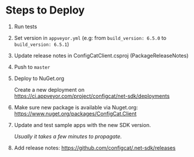 # Steps to Deploy
1. Run tests
2. Set version in `appveyor.yml` (e.g: from `build_version: 6.5.0` to `build_version: 6.5.1`)
3. Update release notes in ConfigCatClient.csproj (PackageReleaseNotes)
4. Push to `master`
5. Deploy to NuGet.org

    Create a new deployment on  https://ci.appveyor.com/project/configcat/net-sdk/deployments
6. Make sure new package is available via Nuget.org: https://www.nuget.org/packages/ConfigCat.Client
7. Update and test sample apps with the new SDK version.

    *Usually it takes a few minutes to propagate.*
8. Add release notes: https://github.com/configcat/.net-sdk/releases